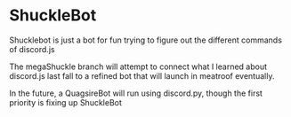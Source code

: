 # ShuckleBot

Shucklebot is just a bot for fun trying to figure out the different commands of discord.js

The megaShuckle branch will attempt to connect what I learned about discord.js last fall to a refined bot that will launch in meatroof eventually.

In the future, a QuagsireBot will run using discord.py, though the first priority is fixing up ShuckleBot
